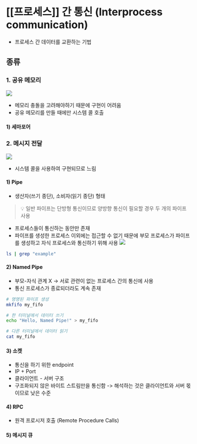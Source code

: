 # [[프로세스]] 간 통신 (Interprocess communication)
- 프로세스 간 데이터를 교환하는 기법
## 종류
### 1. 공유 메모리
![](https://i.imgur.com/qi7t40u.png)
- 메모리 충돌을 고려해야하기 때문에 구현이 어려움
- 공유 메모리를 만들 때에만 시스템 콜 호출
#### 1) 세마포어
### 2. 메시지 전달
![](https://i.imgur.com/VppSFN8.png)
- 시스템 콜을 사용하여 구현되므로 느림
#### 1) Pipe
- 생산자(쓰기 종단), 소비자(읽기 종단) 형태
> 💡 일반 파이프는 단방형 통신이므로 양방향 통신이 필요할 경우 두 개의 파이프 사용
- 프로세스들이 통신하는 동안만 존재
- 파이프를 생성한 프로세스 이외에는 접근할 수 없기 때문에 부모 프로세스가 파이프를 생성하고 자식 프로세스와 통신하기 위해 사용
	![](https://i.imgur.com/NFkhNi5.png)
```bash
ls | grep "example"
```
#### 2) Named Pipe
- 부모-자식 관계 X -> 서로 관련이 없는 프로세스 간의 통신에 사용
- 통신 프로세스가 종료되더라도 계속 존재
```bash
# 명명된 파이프 생성
mkfifo my_fifo

# 한 터미널에서 데이터 쓰기
echo "Hello, Named Pipe!" > my_fifo

# 다른 터미널에서 데이터 읽기
cat my_fifo
```
#### 3) 소켓
- 통신을 하기 위한 endpoint
- IP + Port
- 클라이언트 - 서버 구조
- 구조화되지 않은 바이트 스트림만을 통신함 -> 해석하는 것은 클라이언트와 서버 몫이므로 낮은 수준
#### 4) RPC
- 원격 프로시저 호출 (Remote Procedure Calls)
#### 5) 메시지 큐
